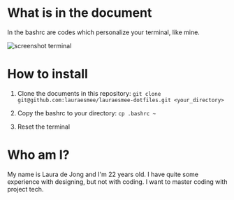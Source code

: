 # What is in the document
In the bashrc are codes which personalize your terminal, like mine.

![screenshot terminal](/documents/school/screenshot_terminal.png)

# How to install
1. Clone the documents in this repository:
`git clone git@github.com:lauraesmee/lauraesmee-dotfiles.git <your_directory>`

2. Copy the bashrc to your directory:
`cp .bashrc ~`

3. Reset the terminal

# Who am I?
My name is Laura de Jong and I'm 22 years old. I have quite some experience with designing, but not with coding. I want to master coding with project tech.
